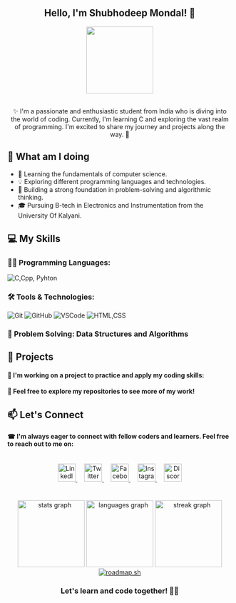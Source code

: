 <h2 align="center">Hello, I'm Shubhodeep Mondal! 👋</h2>

<div align="center">
  <img height="150" src="https://media.tenor.com/IMNDZBkct8gAAAAC/anime-girl.gif"  />
</div>
<br>
<p align="center">✨ I'm a passionate and enthusiastic student from India who is diving into the world of coding. Currently, I'm learning C and exploring the vast realm of programming. I'm excited to share my journey and projects along the way. 🎑</p>

## 🚀 What am I doing 

- 🌱 Learning the fundamentals of computer science.
- 💡  Exploring different programming languages and technologies.
- 🧠 Building a strong foundation in problem-solving and algorithmic thinking.
- 🎓 Pursuing B-tech in Electronics and Instrumentation from the University Of Kalyani.

## 💻 My Skills

### **👨‍💻 Programming Languages**:
![C,Cpp, Pyhton](https://skillicons.dev/icons?i=c,cpp,python)

### **🛠 Tools & Technologies**:
![Git](https://skillicons.dev/icons?i=git)
![GitHub](https://skillicons.dev/icons?i=github)
![VSCode](https://skillicons.dev/icons?i=vscode)
![HTML,CSS](https://skillicons.dev/icons?i=html,css)

### **🎯 Problem Solving**: Data Structures and Algorithms

## 🌟 Projects

#### 🎐 I'm working on a project to practice and apply my coding skills:

<!-- 📌 **[Let-Us-C](https://github.com/Spidy394/Let-us-C.git)**: I am building this repository alongside my friend [Souvik Nath](https://github.com/souvik3069), where we are solving the exercises of the book "Let Us C" side by side while learning C and understanding the uses of Git and GitHub. -->

#### 🧧 Feel free to explore my repositories to see more of my work!

## 📫 Let's Connect

#### ☎ I'm always eager to connect with fellow coders and learners. Feel free to reach out to me on:
<br>
<div align="center">
  <a href="https://www.linkedin.com/in/shubho-deep" target="_blank">
    <img src="https://cdn.simpleicons.org/linkedin/0A66C2" height="40" alt="LinkedIn Logo" />
  </a>&nbsp;&nbsp;&nbsp;
  <a href="https://twitter.com/shubho_deep_09" target="_blank">
    <img src="https://cdn.simpleicons.org/X/1DA1F2" height="40" alt="Twitter Logo" />
  </a>&nbsp;&nbsp;&nbsp;
  <a href="https://www.facebook.com/shubho.deep.16" target="_blank">
    <img src="https://cdn.simpleicons.org/facebook/1877F2" height="40" alt="Facebook Logo" />
  </a>&nbsp;&nbsp;&nbsp;
  <a href="https://www.instagram.com/shubho_deep_09/" target="_blank">
    <img src="https://cdn.simpleicons.org/instagram/E4405F" height="40" alt="Instagram Logo" />
  </a>&nbsp;&nbsp;&nbsp;
  <a href="https://discord.gg/GB2WCpNqdY" target="_blank">
    <img src="https://cdn.simpleicons.org/discord/5865F2" height="40" alt="Discord Logo" />
  </a>
</div>

#

<div align="center">
  <img src="https://github-readme-stats.vercel.app/api?username=Spidy394&hide_title=true&hide_rank=false&show_icons=true&include_all_commits=true&count_private=true&disable_animations=false&theme=dracula&locale=en&hide_border=false&order=1" height="150" alt="stats graph"/>
  <img src="https://github-readme-stats.vercel.app/api/top-langs?username=Spidy394&locale=en&hide_title=false&layout=compact&card_width=320&langs_count=5&theme=dracula&hide_border=false&order=2" height="150" alt="languages graph"/>
  <img src="https://streak-stats.demolab.com?user=Spidy394&locale=en&mode=daily&theme=dracula&hide_border=false&border_radius=5&order=3" height="150" alt="streak graph"/> 
  <br>
  <a href="https://roadmap.sh"><img src="https://roadmap.sh/card/wide/64a55098ec22530247ef20df?variant=dark" alt="roadmap.sh"/></a>
</div>

<h3 align="center">Let's learn and code together! 🤝🤍 </h3>

#

